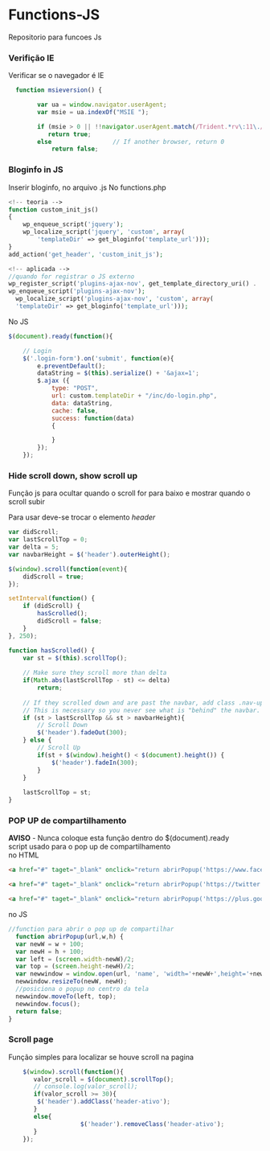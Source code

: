 # Functions-JS
Repositorio para funcoes Js


### Verifição IE
Verificar se o navegador é IE
``` js
  function msieversion() {

        var ua = window.navigator.userAgent;
        var msie = ua.indexOf("MSIE ");

        if (msie > 0 || !!navigator.userAgent.match(/Trident.*rv\:11\./))      // If Internet Explorer, return version number
           return true;
        else                 // If another browser, return 0
            return false;
```

### Bloginfo in JS
Inserir bloginfo, no arquivo .js
No functions.php
``` php
<!-- teoria -->
function custom_init_js()
{
    wp_enqueue_script('jquery');
    wp_localize_script('jquery', 'custom', array(
        'templateDir' => get_bloginfo('template_url')));
}
add_action('get_header', 'custom_init_js');

<!-- aplicada -->
//quando for registrar o JS externo
wp_register_script('plugins-ajax-nov', get_template_directory_uri() . '/js/plugins-ajax-novidade.js', array(), '1.0');
wp_enqueue_script('plugins-ajax-nov');
  wp_localize_script('plugins-ajax-nov', 'custom', array(
  'templateDir' => get_bloginfo('template_url')));
```

No JS
``` js
$(document).ready(function(){

    // Login
    $('.login-form').on('submit', function(e){
        e.preventDefault();
        dataString = $(this).serialize() + '&ajax=1';
        $.ajax ({
            type: "POST",
            url: custom.templateDir + "/inc/do-login.php",
            data: dataString,
            cache: false,
            success: function(data)
            {

            }
        });
    });
```
### Hide scroll down, show scroll up
Função js para ocultar quando o scroll for para baixo e mostrar quando o scroll subir

Para usar deve-se trocar o elemento _header_
``` js
var didScroll;
var lastScrollTop = 0;
var delta = 5;
var navbarHeight = $('header').outerHeight();

$(window).scroll(function(event){
    didScroll = true;
});

setInterval(function() {
    if (didScroll) {
        hasScrolled();
        didScroll = false;
    }
}, 250);

function hasScrolled() {
    var st = $(this).scrollTop();
    
    // Make sure they scroll more than delta
    if(Math.abs(lastScrollTop - st) <= delta)
        return;
    
    // If they scrolled down and are past the navbar, add class .nav-up.
    // This is necessary so you never see what is "behind" the navbar.
    if (st > lastScrollTop && st > navbarHeight){
        // Scroll Down
        $('header').fadeOut(300);
    } else {
        // Scroll Up
        if(st + $(window).height() < $(document).height()) {
            $('header').fadeIn(300);
        }
    }
    
    lastScrollTop = st;
}
```

### POP UP de compartilhamento
**AVISO** - Nunca coloque esta função dentro do $(document).ready <br>
script usado para o pop up de compartilhamento <br>
no HTML
``` html
<a href="#" taget="_blank" onclick="return abrirPopup('https://www.facebook.com/sharer/sharer.php?u=<?php the_permalink() ?>', 700, 400);">Facebook</a>

<a href="#" taget="_blank" onclick="return abrirPopup('https://twitter.com/intent/tweet?url=<?php the_permalink() ?>', 700, 400);">Twitter</a>

<a href="#" taget="_blank" onclick="return abrirPopup('https://plus.google.com/share?url=<?php the_permalink() ?>', 700, 400);">Google+</a>
```

no JS
``` js
//function para abrir o pop up de compartilhar
  function abrirPopup(url,w,h) {
  var newW = w + 100;
  var newH = h + 100;
  var left = (screen.width-newW)/2;
  var top = (screen.height-newH)/2;
  var newwindow = window.open(url, 'name', 'width='+newW+',height='+newH+',left='+left+',top='+top);
  newwindow.resizeTo(newW, newH);
  //posiciona o popup no centro da tela
  newwindow.moveTo(left, top);
  newwindow.focus();
  return false;
}
```

### Scroll page
Função simples para localizar se houve scroll na pagina
``` js
    $(window).scroll(function(){
       valor_scroll = $(document).scrollTop();
       // console.log(valor_scroll);
       if(valor_scroll >= 30){
       	$('header').addClass('header-ativo');
       }
       else{
					$('header').removeClass('header-ativo');
       }
    });
```

